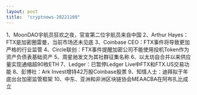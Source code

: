 ```yaml
---
layout: post
title:  "cryptnews-20221109"
---
```

1、MoonDAO宇航员狂欢之夜，官宣第二位宇航员来自中国
2、Arthur Hayes：FTX是加密圈雷曼，当前市场还未见底
3、Coinbase CEO：FTX事件将导致更加严格的行业监管
4、Circle联创：FTX事件提醒加密公司不能使用投机Token作为资产负债表基础资产
5、周星驰发文为其社群征集名称
6、以太坊自合并以来供应量实现通缩超90枚ETH
7、Ledger：已暂停Ledger Live中FTX和FTX.US交易功能
8、彭博社：Ark Invest增持42万股Coinbase股票
9、知情人士：迪拜拟于年底出台加密监管框架
10、中东、亚洲和非洲区块链协会MEAACBA在阿布扎比成立
